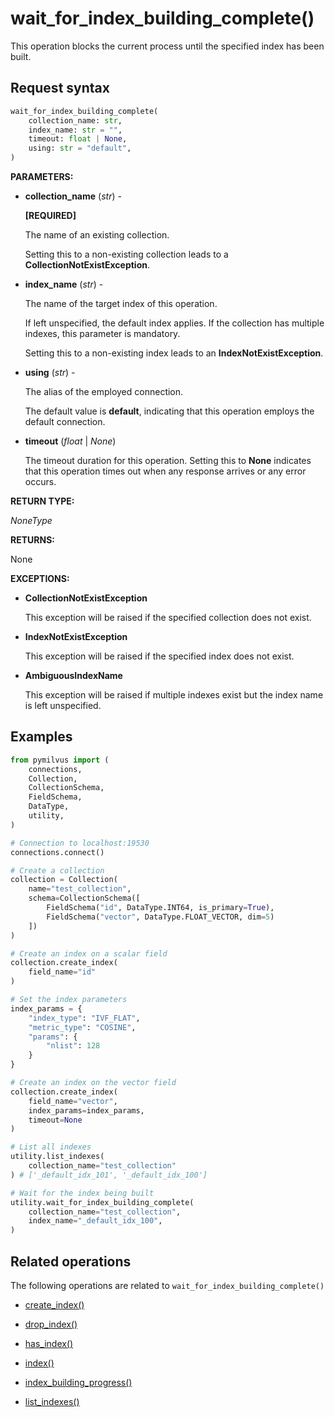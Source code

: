 # wait_for_index_building_complete()

This operation blocks the current process until the specified index has been built.

## Request syntax

```python
wait_for_index_building_complete(
    collection_name: str,
    index_name: str = "",
    timeout: float | None,
    using: str = "default",
)
```

**PARAMETERS:**

- **collection_name** (*str*) -

    **[REQUIRED]**

    The name of an existing collection.

    Setting this to a non-existing collection leads to a **CollectionNotExistException**.

- **index_name** (*str*) -

    The name of the target index of this operation.

    If left unspecified, the default index applies. If the collection has multiple indexes, this parameter is mandatory.

    Setting this to a non-existing index leads to an **IndexNotExistException**.

- **using** (*str*) - 

    The alias of the employed connection.

    The default value is **default**, indicating that this operation employs the default connection.

- **timeout** (*float* | *None*)  

    The timeout duration for this operation. Setting this to **None** indicates that this operation times out when any response arrives or any error occurs.

**RETURN TYPE:**

*NoneType*

**RETURNS:**

None

**EXCEPTIONS:**

- **CollectionNotExistException**

    This exception will be raised if the specified collection does not exist.

- **IndexNotExistException**

    This exception will be raised if the specified index does not exist.

- **AmbiguousIndexName**

    This exception will be raised if multiple indexes exist but the index name is left unspecified.

## Examples

```python
from pymilvus import (
    connections, 
    Collection, 
    CollectionSchema, 
    FieldSchema, 
    DataType, 
    utility,
)

# Connection to localhost:19530
connections.connect()

# Create a collection
collection = Collection(
    name="test_collection",
    schema=CollectionSchema([
        FieldSchema("id", DataType.INT64, is_primary=True),
        FieldSchema("vector", DataType.FLOAT_VECTOR, dim=5)
    ])
)

# Create an index on a scalar field
collection.create_index(
    field_name="id"
)

# Set the index parameters
index_params = {
    "index_type": "IVF_FLAT",
    "metric_type": "COSINE",
    "params": {
        "nlist": 128
    }
}

# Create an index on the vector field
collection.create_index(
    field_name="vector", 
    index_params=index_params, 
    timeout=None
)

# List all indexes
utility.list_indexes(
    collection_name="test_collection"
) # ['_default_idx_101', '_default_idx_100']

# Wait for the index being built
utility.wait_for_index_building_complete(
    collection_name="test_collection",
    index_name="_default_idx_100",
)
```

## Related operations

The following operations are related to `wait_for_index_building_complete()`

- [create_index()](../Collection/create_index.md)

- [drop_index()](../Collection/drop_index.md)

- [has_index()](../Collection/has_index.md)

- [index()](../Collection/index.md)

- [index_building_progress()](index_building_progress.md)

- [list_indexes()](list_indexes.md)

